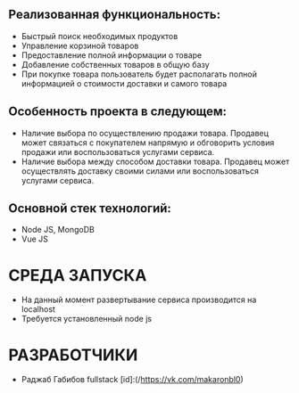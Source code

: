 ## Реализованная функциональность:
- Быстрый поиск необходимых продуктов
- Управление корзиной товаров
- Предоставление полной информации о товаре
- Добавление собственных товаров в общую базу
- При покупке товара пользователь будет располагать полной информацией о стоимости доставки и самого товара
## Особенность проекта в следующем:
- Наличие выбора по осуществлению продажи товара. Продавец может связаться с покупателем напрямую и обговорить условия продажи или воспользоваться услугами сервиса.
- Наличие выбора между способом доставки товара. Продавец может осуществлять доставку своими силами или воспользоваться услугами сервиса.
## Основной стек технологий:
- Node JS, MongoDB
- Vue JS
# СРЕДА ЗАПУСКА
- На данный момент развертывание сервиса производится на localhost 
- Требуется установленный node js
# РАЗРАБОТЧИКИ
- Раджаб Габибов fullstack [id]:(/https://vk.com/makaronbl0)
